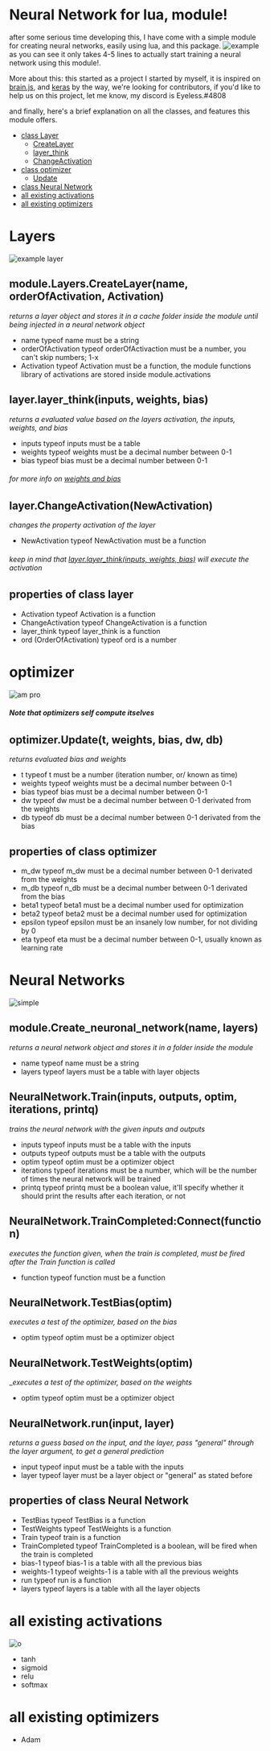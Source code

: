 # Neural Network for lua, module!

after some serious time developing this, I have come with a simple module for creating neural networks, easily using lua, and this package.
![example](https://github.com/Dragonrick123/Neural-Network-in-lua-Module/blob/general/Images/example.png)
as you can see it only takes 4-5 lines to actually start training a neural network using this module!.

More about this:
this started as a project I started by myself, it is inspired on [brain.js](https://github.com/BrainJS), and [keras](https://github.com/keras-team/keras)
by the way, we're looking for contributors, if you'd like to help us on this project, let me know, my discord is Eyeless.#4808



and finally, here's a brief explanation on all the classes, and features this module offers.
* [class Layer](https://github.com/Dragonrick123/Neural-Network-in-lua-Module/blob/general/README.md#layers)
  - [CreateLayer](https://github.com/Dragonrick123/Neural-Network-in-lua-Module#modulelayerscreatelayername-orderofactivation-activation)
  - [layer_think](https://github.com/Dragonrick123/Neural-Network-in-lua-Module/blob/general/README.md#layerlayer_thinkinputs-weights-bias)
  - [ChangeActivation](https://github.com/Dragonrick123/Neural-Network-in-lua-Module/blob/general/README.md#layerchangeactivationnewactivation)
* [class optimizer](https://github.com/Dragonrick123/Neural-Network-in-lua-Module/blob/general/README.md#optimizer)
  - [Update](https://github.com/Dragonrick123/Neural-Network-in-lua-Module/blob/general/README.md#optimizerupdatet-weights-bias-dw-db)
* [class Neural Network](https://github.com/Dragonrick123/Neural-Network-in-lua-Module/blob/general/README.md#neural-networks)
* [all existing activations](https://github.com/Dragonrick123/Neural-Network-in-lua-Module/blob/general/README.md#all-existing-activations)
* [all existing optimizers](https://github.com/Dragonrick123/Neural-Network-in-lua-Module/blob/general/README.md#all-existing-optimizers)

# Layers
![example layer](https://github.com/Dragonrick123/Neural-Network-in-lua-Module/blob/general/Images/layers.png)
## module.Layers.CreateLayer(name, orderOfActivation, Activation)
_returns a layer object and stores it in a cache folder inside the module until being injected in a neural network object_
* name typeof name must be a string
* orderOfActivation typeof orderOfActivaction must be a number, you can't skip numbers; 1-x
* Activation typeof Activation must be a function, the module functions library of activations are stored inside module.activations
## layer.layer_think(inputs, weights, bias)
_returns a evaluated value based on the layers activation, the inputs, weights, and bias_
* inputs typeof inputs must be a table
* weights typeof weights must be a decimal number between 0-1
* bias typeof bias must be a decimal number between 0-1
###### for more info on [weights and bias](https://towardsdatascience.com/whats-the-role-of-weights-and-bias-in-a-neural-network-4cf7e9888a0f)
## layer.ChangeActivation(NewActivation)
_changes the property activation of the layer_
* NewActivation typeof NewActivation must be a function
###### keep in mind that [layer.layer_think(inputs, weights, bias)](https://github.com/Dragonrick123/Neural-Network-in-lua-Module/blob/general/README.md#layerlayer_thinkinputs-weights-bias) will execute the activation

## properties of class layer
* Activation typeof Activation is a function
* ChangeActivation typeof ChangeActivation is a function
* layer_think typeof layer_think is a function
* ord (OrderOfActivation) typeof ord is a number

# optimizer
![am pro](https://github.com/Dragonrick123/Neural-Network-in-lua-Module/blob/general/Images/optimizers.png)
###### **Note that optimizers self compute itselves**
## optimizer.Update(t, weights, bias, dw, db)
_returns evaluated bias and weights_
* t typeof t must be a number (iteration number, or/ known as time)
* weights typeof weights must be a decimal number between 0-1
* bias typeof bias must be a decimal number between 0-1
* dw typeof dw must be a decimal number between 0-1 derivated from the weights
* db typeof db must be a decimal number between 0-1 derivated from the bias
## properties of class optimizer
* m_dw typeof m_dw must be a decimal number between 0-1 derivated from the weights
* m_db typeof n_db must be a decimal number between 0-1 derivated from the bias
* beta1 typeof beta1 must be a decimal number used for optimization
* beta2 typeof beta2 must be a decimal number used for optimization
* epsilon typeof epsilon must be an insanely low number, for not dividing by 0
* eta typeof eta must be a decimal number between 0-1, usually known as learning rate

# Neural Networks
![simple](https://github.com/Dragonrick123/Neural-Network-in-lua-Module/blob/general/Images/simpleExample.png)
## module.Create_neuronal_network(name, layers)
_returns a neural network object and stores it in a folder inside the module_
* name typeof name must be a string
* layers typeof layers must be a table with layer objects
## NeuralNetwork.Train(inputs, outputs, optim, iterations, printq)
_trains the neural network with the given inputs and outputs_
* inputs typeof inputs must be a table with the inputs
* outputs typeof outputs must be a table with the outputs
* optim typeof optim must be a optimizer object
* iterations typeof iterations must be a number, which will be the number of times the neural network will be trained
* printq typeof printq must be a boolean value, it'll specify whether it should print the results after each iteration, or not
## NeuralNetwork.TrainCompleted:Connect(function)
_executes the function given, when the train is completed, must be fired after the Train function is called_
* function typeof function must be a function
## NeuralNetwork.TestBias(optim)
_executes a test of the optimizer, based on the bias_
* optim typeof optim must be a optimizer object
## NeuralNetwork.TestWeights(optim)
__executes a test of the optimizer, based on the weights_
* optim typeof optim must be a optimizer object
## NeuralNetwork.run(input, layer)
_returns a guess based on the input, and the layer, pass "general" through the layer argument, to get a general prediction_
* input typeof input must be a table with the inputs
* layer typeof layer must be a layer object or "general" as stated before
## properties of class Neural Network
* TestBias typeof TestBias is a function
* TestWeights typeof TestWeights is a function
* Train typeof train is a function
* TrainCompleted typeof TrainCompleted is a boolean, will be fired when the train is completed
* bias-1 typeof bias-1 is a table with all the previous bias
* weights-1 typeof weights-1 is a table with all the previous weights
* run typeof run is a function
* layers typeof layers is a table with all the layer objects

# all existing activations
![o](https://github.com/Dragonrick123/Neural-Network-in-lua-Module/blob/general/Images/activations.png)
* tanh
* sigmoid
* relu
* softmax

# all existing optimizers
* Adam
